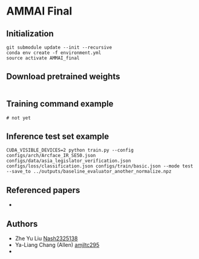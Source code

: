 # AMMAI Final

## Initialization
```
git submodule update --init --recursive
conda env create -f environment.yml
source activate AMMAI_final
```

## Download pretrained weights
```
```

## Training command example
```
# not yet 
```

## Inference test set example
```
CUDA_VISIBLE_DEVICES=2 python train.py --config configs/arch/Arcface_IR_SE50.json configs/data/asia_legislator_verification.json configs/loss/classification.json configs/train/basic.json --mode test --save_to ../outputs/baseline_evaluator_another_normalize.npz
```

## Referenced papers
- 


## Authors
* Zhe Yu Liu [Nash2325138](https://github.com/Nash2325138)
* Ya-Liang Chang (Allen) [amjltc295](https://github.com/amjltc295)
*
